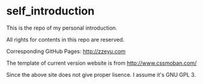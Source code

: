 # self_introduction  

This is the repo of my personal introduction.  
   
All rights for contents in this repo are reserved.  
  
Corresponding GitHub Pages: http://zzeyu.com  
  
The template of current version website is from http://www.cssmoban.com/  
  
Since the above site does not give proper lisence. I assume it's GNU GPL 3.  
